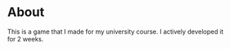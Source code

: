 
<!-- start:code block -->
# About
This is a game that I made for my university course. I actively developed it for 2 weeks.

<!-- end:code block -->
